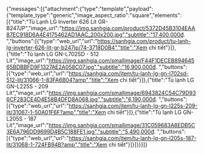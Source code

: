 {"messages":[{"attachment":{"type":"template","payload":{"template_type":"generic","image_aspect_ratio":"square","elements":[{"title":"Tủ Lạnh LG Inverter 626 Lít GR-B247JP","image_url":"https://img.sanhgia.com/product/5372D45B3104EAA87EC918D6A4E4175462AD1AAC_200x200.jpg","subtitle":"17,400,000đ. ","buttons":[{"type":"web_url","url":"https://sanhgia.com/product/tu-lanh-lg-inverter-626-lit-gr-b247jp/74-3718D0B4","title":"Xem chi tiết"}]},{"title":"Tủ lạnh LG GN-L702SD - 512 Lít","image_url":"https://img.sanhgia.com/smallimage/F44F1DECEB89464565BDBBFD9F1327AE2A058C07.jpg","subtitle":"16,900,000đ. ","buttons":[{"type":"web_url","url":"https://sanhgia.com/item/tu-lanh-lg-gn-l702sd-512-lit/31066-1-83FA6B04?amp","title":"Xem chi tiết"}]},{"title":"Tủ lạnh LG GN-L225S - 209 Lít","image_url":"https://img.sanhgia.com/smallimage/6943824C54C79D936CF283CE4D4E58B4DFD8A068.jpg","subtitle":"6,190,000đ. ","buttons":[{"type":"web_url","url":"https://sanhgia.com/item/tu-lanh-lg-gn-l225s-209-lit/31067-1-50A01F6F?amp","title":"Xem chi tiết"}]},{"title":"Tủ lạnh LG GN-L205S - 187 Lít","image_url":"https://img.sanhgia.com/smallimage/31C059683A8EDB5C3E6A796DD9699D4B5C188FE1.jpg","subtitle":"5,490,000đ. ","buttons":[{"type":"web_url","url":"https://sanhgia.com/item/tu-lanh-lg-gn-l205s-187-lit/31068-1-724FB94B?amp","title":"Xem chi tiết"}]}]}}}]}
